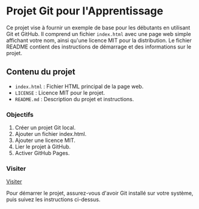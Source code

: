 # Projet Git pour l'Apprentissage

Ce projet vise à fournir un exemple de base pour les débutants en utilisant Git et GitHub. Il comprend un fichier `index.html` avec une page web simple affichant votre nom, ainsi qu'une licence MIT pour la distribution. Le fichier README contient des instructions de démarrage et des informations sur le projet.

## Contenu du projet

- `index.html` : Fichier HTML principal de la page web.
- `LICENSE` : Licence MIT pour le projet.
- `README.md` : Description du projet et instructions.

### Objectifs

1. Créer un projet Git local.
2. Ajouter un fichier index.html.
3. Ajouter une licence MIT.
4. Lier le projet à GitHub.
5. Activer GitHub Pages.

### Visiter
[Visiter](https://jahswant.github.io/SEMAINE14FIN/)

Pour démarrer le projet, assurez-vous d'avoir Git installé sur votre système, puis suivez les instructions ci-dessus.
